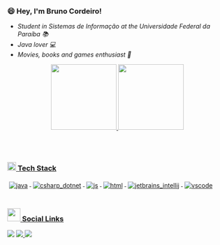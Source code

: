 ### 😄 Hey, I'm Bruno Cordeiro!

- *Student in Sistemas de Informação at the Universidade Federal da Paraíba 📚*
- *Java lover 💻*
- *Movies, books and games enthusiast 💖*


<div align="center">
  <a href="https://github.com/brunocord00">
  <img height="150em" src="https://github-readme-stats.vercel.app/api?username=brunocord00&show_icons=true&theme=dracula&include_all_commits=true&count_private=true"/>
  <img height="150em" src="https://github-readme-stats.vercel.app/api/top-langs/?username=brunocord00&layout=compact&langs_count=7&theme=dracula"/>
</div>
 
  
 <br><br>
    <h3 align="left"><img src="https://img.icons8.com/color/48/000000/settings--v1.png" width="20px">  Tech Stack</h3>
  
<div>
<img src="https://github.com/Quadrified/Quadrified/blob/master/assets/svg/dev/languages/java.svg" alt="java" style="vertical-align:top; margin:4px">
<img src="https://github.com/Quadrified/Quadrified/blob/master/assets/svg/dev/languages/csharp_dotnet.svg" alt="csharp_dotnet"  style="vertical-align:top; margin:4px"> 
<img src="https://github.com/Quadrified/Quadrified/blob/master/assets/svg/dev/languages/js.svg" alt="js" style="vertical-align:top; margin:4px">
<img src="https://github.com/Quadrified/Quadrified/blob/master/assets/svg/dev/languages/html.svg" alt="html" style="vertical-align:top; margin:4px"> 
<img src="https://github.com/Quadrified/Quadrified/blob/master/assets/svg/dev/tools/jetbrains_intellij.svg" alt="jetbrains_intellij" style="vertical-align:top; margin:4px">
<img src="https://github.com/Quadrified/Quadrified/blob/master/assets/svg/dev/tools/visualstudio_code.svg" alt="vscode" style="vertical-align:top; margin:4px">
<br><br>
</div>
<h3 align="left"><img src="https://www.clipartmax.com/png/full/44-449114_connection-clipart-icon-connection-icon-black.png" width="30px">  Social Links</h3>

<div>
  <a href="https://t.me/debruninhoo" target="_blank"><img src="https://img.shields.io/badge/Telegram-2CA5E0?style=for-the-badge&logo=telegram&logoColor=white" target="_blank"></a>
  <a href = "mailto:brunocord00@live.com"><img src="https://img.shields.io/badge/Microsoft_Outlook-0078D4?style=for-the-badge&logo=microsoft-outlook&logoColor=white" target="_blank">
</a>
  <a href="https://br.linkedin.com/in/brunocordeiro00" target="_blank"><img src="https://img.shields.io/badge/-LinkedIn-%230077B5?style=for-the-badge&logo=linkedin&logoColor=white" target="_blank">
</a> 
  </div>
  
  
  
